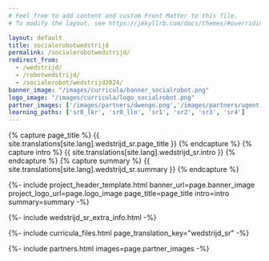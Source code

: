 ```yaml
---
# Feel free to add content and custom Front Matter to this file.
# To modify the layout, see https://jekyllrb.com/docs/themes/#overriding-theme-defaults

layout: default
title: socialerobotwedstrijd
permalink: /socialerobotwedstrijd/
redirect_from: 
  - /wedstrijd/
  - /robotwedstrijd/
  - /socialerobot/wedstrijd2024/
banner_image: "/images/curricula/banner_socialrobot.png"
logo_image: "/images/curricula/logo_socialrobot.png"
partner_images: ['/images/partners/dwengo.png','/images/partners/ugent.svg', '/images/partners/onderwijsvlaanderen.png', '/images/partners/comon.png', '/images/partners/istem.png', '/images/partners/oost-vlaanderen.svg',  '/images/partners/pov.jpg', '/images/partners/GO!.png', '/images/partners/kov.png', '/images/partners/ovsg.png', '/images/partners/voop.webp', '/images/partners/uccl_aot_logo.png', '/images/partners/rtc_west_vlaanderen.png', '/images/partners/cno.png', 'images/partners/logo_fluxlab.webp']
learning_paths: ['sr0_lkr', 'sr0_lln', 'sr1', 'sr2', 'sr3', 'sr4']
---
```



{% capture page_title %} {{ site.translations[site.lang].wedstrijd_sr.page_title }} {% endcapture %}
{% capture intro %} {{ site.translations[site.lang].wedstrijd_sr.intro }} {% endcapture %}
{% capture summary %} {{ site.translations[site.lang].wedstrijd_sr.summary }} {% endcapture %}

{%- include project_header_template.html banner_url=page.banner_image project_logo_url=page.logo_image
page_title=page_title
intro=intro
summary=summary
-%}

{%- include wedstrijd_sr_extra_info.html -%}


{%- include curricula_files.html page_translation_key="wedstrijd_sr" -%}

{%- include partners.html images=page.partner_images -%}
